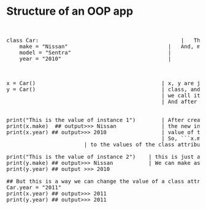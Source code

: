 Structure of an OOP app
===

<pre>


class Car:                                            |   This is class body.
	make = "Nissan"                               |   And, make, model, year = Attributes of class
	model = "Sentra"                              |   
	year = "2010"                                 |



x = Car()                                       | x, y are just simple variables. And, when we invoke a
y = Car()                                       | class, and assign it to a variable,
                                                | we call it "creating objects of the class". 
                                                | And after that, x,y become the instances of class Car


print("This is the value of instance 1")        | After creating an instance of the class,
print(x.make)  ## output>>> Nissan              | the new instance will have access to the 
print(x.year) ## output>>> 2010                 | value of the attributes of the class.
                                                | So, ```x.make```this is how we can get access 
						| to the values of the class attributes.

print("This is the value of instance 2")	| this is just another instance of the class ```Car```.
print(y.make) ## output>>> Nissan       	| We can make as many instances as we want. 
print(y.year) ## output >>> 2010 

## But this is a way we can change the value of a class attribute
Car.year = "2011"
print(x.year) ## output>>> 2011
print(y.year) ## output>>> 2011

</pre>

